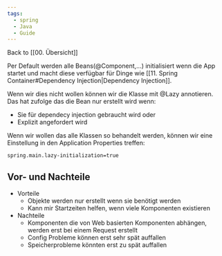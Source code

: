 ```yaml
---
tags:
  - spring
  - Java
  - Guide
---
```

Back to [[00. Übersicht]]

Per Default werden alle Beans(@Component,...) initialisiert wenn die App startet und macht diese verfügbar für Dinge wie [[11. Spring Container#Dependency Injection|Dependency Injection]].

Wenn wir dies nicht wollen können wir die Klasse mit @Lazy annotieren. Das hat zufolge das die Bean nur erstellt wird wenn:
- Sie für dependecy injection gebraucht wird oder
- Explizit angefordert wird

Wenn wir wollen das alle Klassen so behandelt werden, können wir eine Einstellung in den Application Properties treffen:

```properties
spring.main.lazy-initialization=true
```

## Vor- und Nachteile

- Vorteile
	- Objekte werden nur erstellt wenn sie benötigt werden
	- Kann mir Startzeiten helfen, wenn viele Komponenten existieren
- Nachteile
	- Komponenten die von Web basierten Komponenten abhängen, werden erst bei einem Request erstellt
	- Config Probleme können erst sehr spät auffallen
	- Speicherprobleme könnten erst zu spät auffallen
